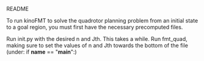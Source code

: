 README

To run kinoFMT to solve the quadrotor planning problem from an initial state to a goal region, you must first have the necessary precomputed files.

Run init.py with the desired n and Jth. This takes a while.
Run fmt_quad, making sure to set the values of n and Jth towards the bottom of the file (under:      if __name__ == "__main__":)
